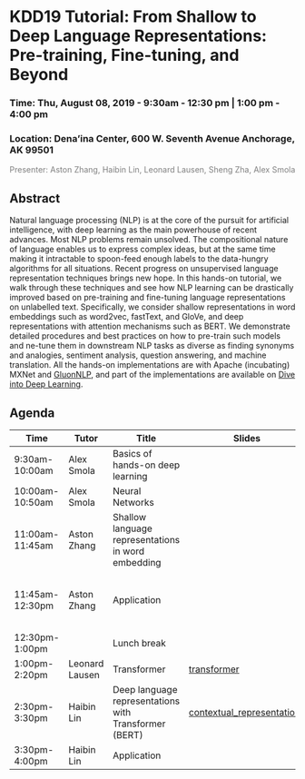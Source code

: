 KDD19 Tutorial: From Shallow to Deep Language Representations: Pre-training, Fine-tuning, and Beyond
==================================================================

<h3>Time: Thu, August 08, 2019 - 9:30am - 12:30 pm | 1:00 pm - 4:00 pm</h3>
<h3>Location: Dena’ina Center, 600 W. Seventh Avenue Anchorage, AK 99501</h3>

<span style="color:grey">Presenter: Aston Zhang, Haibin Lin, Leonard Lausen, Sheng Zha, Alex Smola</span><br/>


Abstract
--------
Natural language processing (NLP) is at the core of the pursuit for artificial intelligence, with deep learning as the main powerhouse of recent advances. Most NLP problems remain unsolved. The compositional nature of language enables us to express complex ideas, but at the same time making it intractable to spoon-feed enough labels to the data-hungry algorithms for all situations. Recent progress on unsupervised language representation techniques brings new hope. In this hands-on tutorial, we walk through these techniques and see how NLP learning can be drastically improved based on pre-training and fine-tuning language representations on unlabelled text. Specifically, we consider shallow representations in word embeddings such as word2vec, fastText, and GloVe, and deep representations with attention mechanisms such as BERT. We demonstrate detailed procedures and best practices on how to pre-train such models and  ne-tune them in downstream NLP tasks as diverse as finding synonyms and analogies, sentiment analysis, question answering, and machine translation. All the hands-on implementations are with Apache (incubating) MXNet and [GluonNLP](http://gluon-nlp.mxnet.io/), and part of the implementations are available on [Dive into Deep Learning](https://www.d2l.ai).


Agenda
------

| Time        | Tutor        | Title                                                                    | Slides  | Notebooks  |
|-------------|-------------|------------------------------------------------------------------------|------------|------------|
| 9:30am-10:00am | Alex Smola | Basics of hands-on deep learning                                             || [ndarray](01_ndarray_autograd/ndarray.ipynb), [autograd](01_ndarray_autograd/autograd.ipynb) |
| 10:00am-10:50am | Alex Smola | Neural Networks                                    ||  [model](02_neural_nets/1-model.ipynb), [cnn-rnn](02_neural_nets/2-cnn-rnn.ipynb) |
| 11:00am-11:45am | Aston Zhang  | Shallow language representations in word embedding           || [word2vec](03_word_embedding/word2vec.ipynb), [approx-train](03_word_embedding/approx-training.ipynb), [GloVe](03_word_embedding/glove.ipynb), [pre-train](03_word_embedding/word2vec-gluon.ipynb) |
| 11:45am-12:30pm | Aston Zhang   | Application                                       || [analogy](04_word_embedding_app/similarity-analogy.ipynb), [sentiment-rnn](04_word_embedding_app/sentiment-analysis-rnn.ipynb), [sentiment-cnn](04_word_embedding_app/sentiment-analysis-cnn.ipynb)|
| 12:30pm-1:00pm |    | Lunch break                                                         ||  |
| 1:00pm-2:20pm | Leonard Lausen   | Transformer                                                     |[transformer](05_transformer/transformer.pdf)|[transformer](05_transformer/transformer.ipynb)  |
| 2:30pm-3:30pm | Haibin Lin   | Deep language representations with Transformer (BERT)       | [contextual_representations](06_bert/contextual_representations.pdf) |   |
| 3:30pm-4:00pm | Haibin Lin   | Application                                                || [sentiment-bert](07_bert_app/bert.ipynb) |
